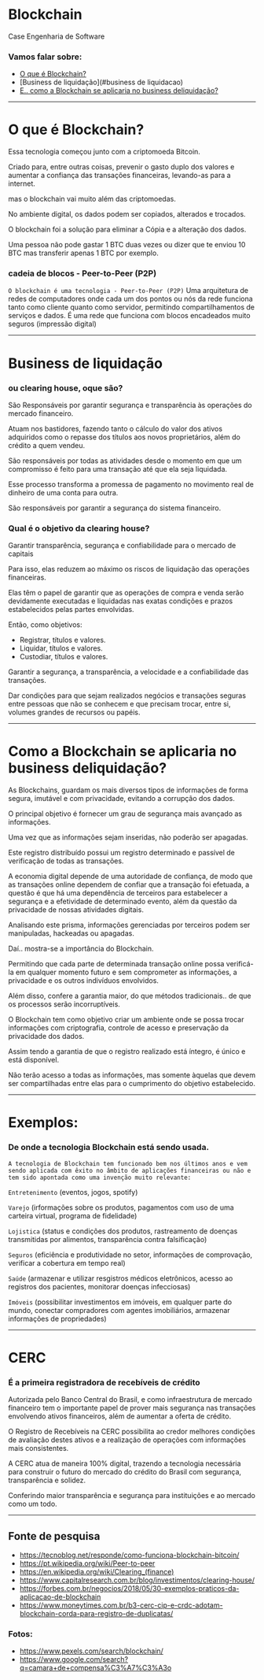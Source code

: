 # Blockchain
Case Engenharia de Software


### Vamos falar sobre:
- [O que é Blockchain?](#blockchain)
- [Business de liquidação](#business de liquidacao)
- [E.. como a Blockchain se aplicaria no business deliquidação?](#blockchainebusiness)


---

# O que é Blockchain?

Essa tecnologia começou junto com a criptomoeda Bitcoin.

Criado para, entre outras coisas, prevenir o gasto duplo dos valores e aumentar a confiança das transações financeiras, levando-as para a internet.

mas o blockchain vai muito além das criptomoedas.

No ambiente digital, os dados podem ser copiados, alterados e trocados.

O blockchain foi a solução para eliminar a Cópia e a alteração dos dados.

Uma pessoa não pode gastar 1 BTC duas vezes ou dizer que te enviou 10 BTC mas transferir apenas 1 BTC
por exemplo.

### cadeia de blocos - Peer-to-Peer (P2P)
`O blockchain é uma tecnologia - Peer-to-Peer (P2P)`
Uma arquitetura de redes de computadores onde cada um dos pontos ou nós da rede funciona tanto como cliente quanto como servidor, permitindo compartilhamentos de serviços e dados.
É uma rede que funciona com blocos encadeados muito seguros (impressão digital)


---

# Business de liquidação
### ou clearing house, oque são?

São Responsáveis por garantir segurança e transparência às operações do mercado financeiro.

Atuam nos bastidores, fazendo tanto o cálculo do valor dos ativos adquiridos como o repasse dos títulos aos novos proprietários, além do crédito a quem vendeu.

São responsáveis por todas as atividades desde o momento em que um compromisso é feito para uma transação até que ela seja liquidada.

Esse processo transforma a promessa de pagamento no movimento real de dinheiro de uma conta para outra.

São responsáveis por garantir a segurança do sistema financeiro.

### Qual é o objetivo da clearing house?

Garantir transparência, segurança e confiabilidade para o mercado de capitais

Para isso, elas reduzem ao máximo os riscos de liquidação das operações financeiras.

Elas têm o papel de garantir que as operações de compra e venda serão devidamente executadas e liquidadas nas exatas condições e prazos estabelecidos pelas partes envolvidas.

Então, como objetivos:
- Registrar, títulos e valores.
- Liquidar, títulos e valores.
- Custodiar, títulos e valores.

Garantir a segurança, a transparência, a velocidade e a confiabilidade das transações.

Dar condições para que sejam realizados negócios e transações seguras entre pessoas que não se conhecem e que precisam trocar, entre si, volumes grandes de recursos ou papéis.


---

# Como a Blockchain se aplicaria no business deliquidação?
As Blockchains, guardam os mais diversos tipos de informações de forma segura, imutável e com privacidade, evitando a corrupção dos dados.

O principal objetivo é fornecer um grau de segurança mais avançado as informações.

Uma vez que as informações sejam inseridas, não poderão ser apagadas.

Este registro distribuído possui um registro determinado e passível de verificação de todas as transações.

A economia digital depende de uma autoridade de confiança, de modo que as transações online dependem de confiar que a transação foi efetuada, a questão é que há uma dependência de terceiros para estabelecer a segurança e a efetividade de determinado evento, além da questão da privacidade de nossas atividades digitais.

Analisando este prisma, informações gerenciadas por terceiros podem ser manipuladas, hackeadas ou apagadas.

Daí.. mostra-se a importância do Blockchain.

Permitindo que cada parte de determinada transação online possa verificá-la em qualquer momento futuro e sem comprometer as informações, a privacidade e os outros indivíduos envolvidos.

Além disso, confere a garantia maior, do que métodos tradicionais.. de que os processos serão incorruptíveis.

O Blockchain tem como objetivo criar um ambiente onde se possa trocar informações com criptografia, controle de acesso e preservação da privacidade dos dados.

Assim tendo a garantia de que o registro realizado está íntegro, é único e está disponível.

Não terão acesso a todas as informações, mas somente àquelas que devem ser compartilhadas entre elas para o cumprimento do objetivo estabelecido.


---

# Exemplos:
### De onde a tecnologia Blockchain está sendo usada.

`A tecnologia de Blockchain tem funcionado bem nos últimos anos e vem sendo aplicada com êxito no âmbito de aplicações financeiras ou não e tem sido apontada como uma invenção muito relevante:`

`Entretenimento`
(eventos, jogos, spotify)

`Varejo`
(irformações sobre os produtos, pagamentos com uso de uma carteira virtual, programa de fidelidade)

`Lojistica`
(status e condições dos produtos, rastreamento de doenças transmitidas por alimentos, transparência contra falsificação)

`Seguros`
(eficiência e produtividade no setor, informações de comprovação, verificar a cobertura em tempo real)

`Saúde`
(armazenar e utilizar resgistros médicos eletrônicos, acesso ao registros dos pacientes, monitorar doenças infecciosas)

`Imóveis`
(possibilitar investimentos em imóveis, em qualquer parte do mundo, conectar compradores com agentes imobiliários, armazenar informações de propriedades)


---

# CERC
### É  a primeira registradora de recebíveis de crédito

Autorizada pelo Banco Central do Brasil, e como infraestrutura de mercado financeiro tem o importante papel de prover mais segurança nas transações envolvendo ativos financeiros, além de aumentar a oferta de crédito.

O Registro de Recebíveis na CERC possibilita ao credor melhores condições de avaliação destes ativos e a realização de operações com informações mais consistentes.

A CERC atua de maneira 100% digital, trazendo a tecnologia necessária para construir o futuro do mercado do crédito do Brasil com segurança, transparência e solidez.

Conferindo maior transparência e segurança para instituições e ao mercado como um todo.


---

## Fonte de pesquisa

- https://tecnoblog.net/responde/como-funciona-blockchain-bitcoin/
- https://pt.wikipedia.org/wiki/Peer-to-peer
- https://en.wikipedia.org/wiki/Clearing_(finance)
- https://www.capitalresearch.com.br/blog/investimentos/clearing-house/
- https://forbes.com.br/negocios/2018/05/30-exemplos-praticos-da-aplicacao-de-blockchain
- https://www.moneytimes.com.br/b3-cerc-cip-e-crdc-adotam-blockchain-corda-para-registro-de-duplicatas/

### Fotos:
- https://www.pexels.com/search/blockchain/
- https://www.google.com/search?q=camara+de+compensa%C3%A7%C3%A3o

